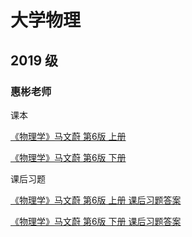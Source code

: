 # 大学物理 

## 2019 级

### 惠彬老师

课本

<a href="http://172.30.234.8:8001/szulib/fires-docs/download/physics/%E7%89%A9%E7%90%86%E5%AD%A6-%E9%A9%AC%E6%96%87%E8%94%9A-%E7%AC%AC6%E7%89%88-%E4%B8%8A.pdf" target="_blank">《物理学》马文蔚 第6版 上册</a>

<a href="http://172.30.234.8:8001/szulib/fires-docs/download/physics/%E7%89%A9%E7%90%86%E5%AD%A6-%E9%A9%AC%E6%96%87%E8%94%9A-%E7%AC%AC6%E7%89%88-%E4%B8%8B.pdf" target="_blank">《物理学》马文蔚 第6版 下册</a>

课后习题

<a href="http://172.30.234.8/data/major/大学物理A/物理学-马文蔚-第6版-上册-课后习题答案.pdf" target="_blank">《物理学》马文蔚 第6版 上册 课后习题答案</a>

<a href="http://172.30.234.8/data/major/大学物理A/物理学-马文蔚-第6版-下册-课后习题答案.pdf" target="_blank">《物理学》马文蔚 第6版 下册 课后习题答案</a>

